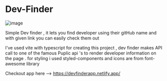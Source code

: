 # Dev-Finder
![image](https://user-images.githubusercontent.com/101527237/219126501-195a77da-fb0e-4aa7-a41f-4dc96526c137.png)

Simple Dev finder , it lets you find developer using their gitHub name and with given link you can easily check them out


I've used vite with typescript for creating this project , dev finder makes API call to one of the famous Puplic api 's to render developer information on the page .
for styling i used styled-components and icons are from font-awesome library

Checkout app here -->   https://devfinderapp.netlify.app/
